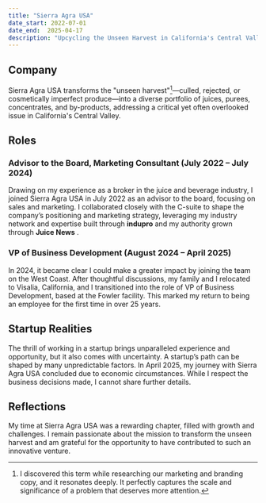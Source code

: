 ```yaml
---
title: "Sierra Agra USA"
date_start: 2022-07-01
date_end:  2025-04-17
description: "Upcycling the Unseen Harvest in California's Central Valley"
---
```


## Company
Sierra Agra USA transforms the "unseen harvest"[^1]—culled, rejected, or cosmetically imperfect produce—into a diverse portfolio of juices, purees, concentrates, and by-products, addressing a critical yet often overlooked issue in California's Central Valley.

[^1]: I discovered this term while researching our marketing and branding copy, and it resonates deeply. It perfectly captures the scale and significance of a problem that deserves more attention.

## Roles

### Advisor to the Board, Marketing Consultant (July 2022 – July 2024)
Drawing on my experience as a broker in the juice and beverage industry, I joined Sierra Agra USA in July 2022 as an advisor to the board, focusing on sales and marketing. I collaborated closely with the C-suite to shape the company’s positioning and marketing strategy, leveraging my industry network and expertise built through **indupro** and my authority grown through **Juice News** .

### VP of Business Development (August 2024 – April 2025)
In 2024, it became clear I could make a greater impact by joining the team on the West Coast. After thoughtful discussions, my family and I relocated to Visalia, California, and I transitioned into the role of VP of Business Development, based at the Fowler facility. This marked my return to being an employee for the first time in over 25 years.

## Startup Realities
The thrill of working in a startup brings unparalleled experience and opportunity, but it also comes with uncertainty. A startup’s path can be shaped by many unpredictable factors. In April 2025, my journey with Sierra Agra USA concluded due to economic circumstances. While I respect the business decisions made, I cannot share further details.

## Reflections
My time at Sierra Agra USA was a rewarding chapter, filled with growth and challenges. I remain passionate about the mission to transform the unseen harvest and am grateful for the opportunity to have contributed to such an innovative venture.